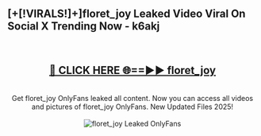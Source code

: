 <h2>[+[!VIRALS!]+]floret_joy Leaked Video Viral On Social X Trending Now - k6akj</h2>
<br>
<div align="center">
<h2><a href="https://libra.edu.pl?floret_joy" rel="nofollow">🔴 CLICK HERE 🌐==►► floret_joy</a></h2>
<br>
Get floret_joy OnlyFans leaked all content. Now you can access all videos and pictures of floret_joy OnlyFans. New Updated Files 2025!
<br>
<br>
<a href="https://libra.edu.pl?floret_joy" rel="nofollow" data-target="animated-image.originalLink"><img src="https://i.ibb.co.com/WyWwxjT/player-gif2.gif" alt="floret_joy Leaked OnlyFans" style="max-width: 100%; display: inline-block;" data-target="animated-image.originalImage"></a>
</div>
<br>